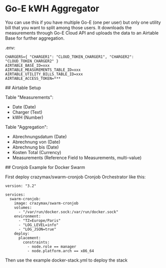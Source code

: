 # Go-E kWH Aggregator

You can use this if you have multiple Go-E (one per user) but only one utility bill that you want to split among those users. It downloads the measurements through Go-E Cloud API and uploads the data to an Airtable Base for further aggregation.

.env:
```
CHARGERS={ "CHARGER1": "CLOUD_TOKEN_CHARGER1", "CHARGER2": "CLOUD_TOKEN_CHARGER2" }
AIRTABLE_BASE_ID=xxx
AIRTABLE_MEASUREMENTS_TABLE_ID=xxx
AIRTABLE_UTILITY_BILLS_TABLE_ID=xxx
AIRTABLE_ACCESS_TOKEN=***
```

## Airtable Setup

Table "Measurements":
- Date (Date)
- Charger (Text)
- kWH (Number)

Table "Aggregation":
- Abrechnungsdatum (Date)
- Abrechnung von (Date)
- Abrechnung bis (Date)
- Kosten Total (Currency)
- Measurements (Reference Field to Measurements, multi-value)

## Cronjob Example for Docker Swarm

First deploy crazymax/swarm-cronjob Cronjob Orchestrator like this:

```
version: "3.2"

services:
  swarm-cronjob:
    image: crazymax/swarm-cronjob
    volumes:
      - "/var/run/docker.sock:/var/run/docker.sock"
    environment:
      - "TZ=Europe/Paris"
      - "LOG_LEVEL=info"
      - "LOG_JSON=true"
    deploy:
      placement:
        constraints:
          - node.role == manager
          - node.platform.arch == x86_64
```

Then use the example docker-stack.yml to deploy the stack